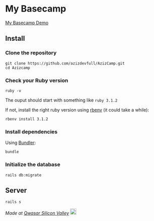 # My Basecamp

[My Basecamp Demo](http://azizcamp.herokuapp.com/)

## Install

### Clone the repository

```shell
git clone https://github.com/azizdevfull/AzizCamp.git
cd Azizcamp
```

### Check your Ruby version

```shell
ruby -v
```

The ouput should start with something like `ruby 3.1.2`

If not, install the right ruby version using [rbenv](https://github.com/rbenv/rbenv) (it could take a while):

```shell
rbenv install 3.1.2
```

### Install dependencies

Using [Bundler](https://github.com/bundler/bundler):

```shell
bundle
```

### Initialize the database

```shell
rails db:migrate
```

## Server

```shell
rails s
```

<span><i>Made at <a href='https://qwasar.io'>Qwasar Silicon Valley</a></i></span>
<span><img alt='Qwasar Silicon Valley Logo' src='https://storage.googleapis.com/qwasar-public/qwasar-logo_50x50.png' width='20px'></span>

